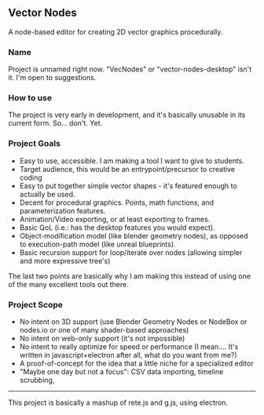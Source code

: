 ## Vector Nodes
A node-based editor for creating 2D vector graphics procedurally.

### Name
Project is unnamed right now. "VecNodes" or "vector-nodes-desktop" isn't it. I'm open to suggestions.

### How to use
The project is very early in development, and it's basically unusable in its current form. So... don't. Yet.

### Project Goals
- Easy to use, accessible. I am making a tool I want to give to students.
- Target audience, this would be an entrypoint/precursor to creative coding
- Easy to put together simple vector shapes - it's featured enough to actually be used.
- Decent for procedural graphics. Points, math functions, and parameterization features.
- Animation/Video exporting, or at least exporting to frames.
- Basic QoL (i.e.: has the desktop features you would expect).
- Object-modification model (like blender geometry nodes), as opposed to execution-path model (like unreal blueprints).
- Basic recursion support for loop/iterate over nodes (allowing simpler and more expressive tree's)

The last two points are basically why I am making this instead of using one of the many excellent tools out there. 

### Project Scope
- No intent on 3D support (use Blender Geometry Nodes or NodeBox or nodes.io or one of many shader-based approaches)
- No intent on web-only support (it's not impossible)
- No intent to really optimize for speed or performance (I mean.... It's written in javascript+electron after all, what do you want from me?)
- A proof-of-concept for the idea that a little niche for a specialized editor
- "Maybe one day but not a focus": CSV data importing, timeline scrubbing, 

---
This project is basically a mashup of rete.js and g.js, using electron.

